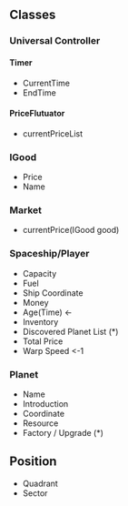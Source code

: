 ## Classes

### Universal Controller
 #### Timer
 - CurrentTime
 - EndTime
 #### PriceFlutuator
 - currentPriceList
 
### IGood
 - Price 
 - Name
 
 
### Market
 - currentPrice(IGood good)

### Spaceship/Player
- Capacity
- Fuel
- Ship Coordinate
- Money
- Age(Time) <-
- Inventory
- Discovered Planet List (*)
- Total Price
- Warp Speed <-1


### Planet
- Name
- Introduction
- Coordinate
- Resource 
- Factory / Upgrade (*)


## Position
- Quadrant
- Sector

